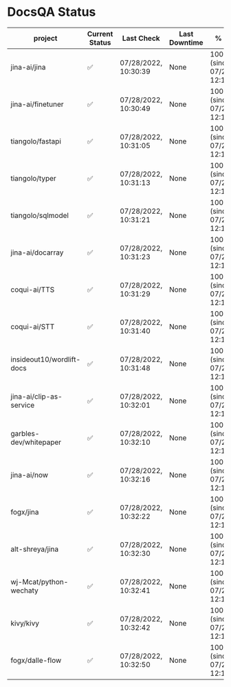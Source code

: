 # DocsQA Status

|         project         |Current Status|     Last Check     |Last Downtime|              % Uptime              |
|-------------------------|--------------|--------------------|-------------|------------------------------------|
|jina-ai/jina             |✅            |07/28/2022, 10:30:39|None         |100.000 (since 07/27/2022, 12:11:57)|
|jina-ai/finetuner        |✅            |07/28/2022, 10:30:49|None         |100.000 (since 07/27/2022, 12:11:57)|
|tiangolo/fastapi         |✅            |07/28/2022, 10:31:05|None         |100.000 (since 07/27/2022, 12:11:57)|
|tiangolo/typer           |✅            |07/28/2022, 10:31:13|None         |100.000 (since 07/27/2022, 12:11:57)|
|tiangolo/sqlmodel        |✅            |07/28/2022, 10:31:21|None         |100.000 (since 07/27/2022, 12:11:57)|
|jina-ai/docarray         |✅            |07/28/2022, 10:31:23|None         |100.000 (since 07/27/2022, 12:11:57)|
|coqui-ai/TTS             |✅            |07/28/2022, 10:31:29|None         |100.000 (since 07/27/2022, 12:11:57)|
|coqui-ai/STT             |✅            |07/28/2022, 10:31:40|None         |100.000 (since 07/27/2022, 12:11:57)|
|insideout10/wordlift-docs|✅            |07/28/2022, 10:31:48|None         |100.000 (since 07/27/2022, 12:11:57)|
|jina-ai/clip-as-service  |✅            |07/28/2022, 10:32:01|None         |100.000 (since 07/27/2022, 12:11:57)|
|garbles-dev/whitepaper   |✅            |07/28/2022, 10:32:10|None         |100.000 (since 07/27/2022, 12:11:57)|
|jina-ai/now              |✅            |07/28/2022, 10:32:16|None         |100.000 (since 07/27/2022, 12:11:57)|
|fogx/jina                |✅            |07/28/2022, 10:32:22|None         |100.000 (since 07/27/2022, 12:11:57)|
|alt-shreya/jina          |✅            |07/28/2022, 10:32:30|None         |100.000 (since 07/27/2022, 12:11:57)|
|wj-Mcat/python-wechaty   |✅            |07/28/2022, 10:32:41|None         |100.000 (since 07/27/2022, 12:11:57)|
|kivy/kivy                |✅            |07/28/2022, 10:32:42|None         |100.000 (since 07/27/2022, 12:11:57)|
|fogx/dalle-flow          |✅            |07/28/2022, 10:32:50|None         |100.000 (since 07/27/2022, 12:11:57)|
